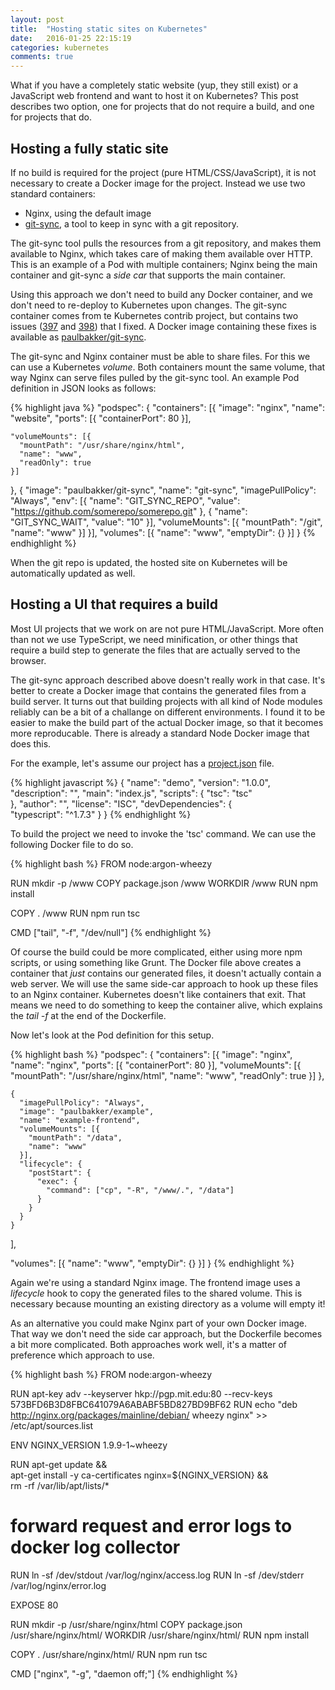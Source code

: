 ```yaml
---
layout: post
title:  "Hosting static sites on Kubernetes"
date:   2016-01-25 22:15:19
categories: kubernetes
comments: true
---
```


What if you have a completely static website (yup, they still exist) or a JavaScript web frontend and want to host it on Kubernetes? This post describes two option, one for projects that do not require a build, and one for projects that do.

Hosting a fully static site
------

If no build is required for the project (pure HTML/CSS/JavaScript), it is not necessary to create a Docker image for the project. Instead we use two standard containers:

* Nginx, using the default image
* [git-sync](https://github.com/kubernetes/contrib/tree/master/git-sync), a tool to keep in sync with a git repository.

The git-sync tool pulls the resources from a git repository, and makes them available to Nginx, which takes care of making them available over HTTP. This is an example of a Pod with multiple containers; Nginx being the main container and git-sync a *side car* that supports the main container.

Using this approach we don't need to build any Docker container, and we don't need to re-deploy to Kubernetes upon changes. The git-sync container comes from te Kubernetes contrib project, but contains two issues ([397](https://github.com/kubernetes/contrib/pull/397) and [398](https://github.com/kubernetes/contrib/pull/398)) that I fixed. A Docker image containing these fixes is available as [paulbakker/git-sync](https://hub.docker.com/r/paulbakker/git-sync).

The git-sync and Nginx container must be able to share files. For this we can use a Kubernetes *volume*. Both containers mount the same volume, that way Nginx can serve files pulled by the git-sync tool. An example Pod definition in JSON looks as follows:

{% highlight java %}
"podspec": {
  "containers": [{
    "image": "nginx",
    "name": "website",
    "ports": [{
      "containerPort": 80
    }],

    "volumeMounts": [{
      "mountPath": "/usr/share/nginx/html",
      "name": "www",
      "readOnly": true
    }]
  }, {
    "image": "paulbakker/git-sync",
    "name": "git-sync",
    "imagePullPolicy": "Always",
    "env": [{
      "name": "GIT_SYNC_REPO",
      "value": "https://github.com/somerepo/somerepo.git"
    }, {
      "name": "GIT_SYNC_WAIT",
      "value": "10"
    }],
    "volumeMounts": [{
      "mountPath": "/git",
      "name": "www"
    }]
  }],
  "volumes": [{
    "name": "www",
    "emptyDir": {}
  }]
}
{% endhighlight %}

When the git repo is updated, the hosted site on Kubernetes will be automatically updated as well.

Hosting a UI that requires a build
-------

Most UI projects that we work on are not pure HTML/JavaScript. More often than not we use TypeScript, we need minification, or other things that require a build step to generate the files that are actually served to the browser.

The git-sync approach described above doesn't really work in that case. It's better to create a Docker image that contains the generated files from a build server. It turns out that building projects with all kind of Node modules reliably can be a bit of a challange on different environments. I found it to be easier to make the build part of the actual Docker image, so that it becomes more reproducable. There is already a standard Node Docker image that does this.

For the example, let's assume our project has a [project.json](https://docs.npmjs.com/files/package.json) file.

{% highlight javascript %}
{
  "name": "demo",
  "version": "1.0.0",
  "description": "",
  "main": "index.js",
  "scripts": {
    "tsc": "tsc"    
  },
  "author": "",
  "license": "ISC",
  "devDependencies": {  
    "typescript": "^1.7.3"
  }
}
{% endhighlight %}

To build the project we need to invoke the 'tsc' command. We can use the following Docker file to do so. 

{% highlight bash %}
FROM node:argon-wheezy

RUN mkdir -p /www
COPY package.json /www
WORKDIR /www
RUN npm install

COPY . /www
RUN npm run tsc

CMD ["tail", "-f", "/dev/null"]
{% endhighlight %}

Of course the build could be more complicated, either using more npm scripts, or using something like Grunt. The Docker file above creates a container that *just* contains our generated files, it doesn't actually contain a web server. We will use the same side-car approach to hook up these files to an Nginx container. 
Kubernetes doesn't like containers that exit. That means we need to do something to keep the container alive, which explains the *tail -f* at the end of the Dockerfile.

Now let's look at the Pod definition for this setup.

{% highlight bash %}
"podspec": {
  "containers": [{
      "image": "nginx",
      "name": "nginx",
      "ports": [{
        "containerPort": 80
      }],
      "volumeMounts": [{
        "mountPath": "/usr/share/nginx/html",
        "name": "www",
        "readOnly": true
      }]
    },

    {
      "imagePullPolicy": "Always",
      "image": "paulbakker/example",
      "name": "example-frontend",
      "volumeMounts": [{
        "mountPath": "/data",
        "name": "www"
      }],
      "lifecycle": {
        "postStart": {
          "exec": {
            "command": ["cp", "-R", "/www/.", "/data"]
          }
        }
      }
    }
  ],

  "volumes": [{
    "name": "www",
    "emptyDir": {}
  }]
}
{% endhighlight %}

Again we're using a standard Nginx image. The frontend image uses a *lifecycle* hook to copy the generated files to the shared volume. This is necessary because mounting an existing directory as a volume will empty it!

As an alternative you could make Nginx part of your own Docker image. That way we don't need the side car approach, but the Dockerfile becomes a bit more complicated. Both approaches work well, it's a matter of preference which approach to use.

{% highlight bash %}
FROM node:argon-wheezy

RUN apt-key adv --keyserver hkp://pgp.mit.edu:80 --recv-keys 573BFD6B3D8FBC641079A6ABABF5BD827BD9BF62
RUN echo "deb http://nginx.org/packages/mainline/debian/ wheezy nginx" >> /etc/apt/sources.list

ENV NGINX_VERSION 1.9.9-1~wheezy

RUN apt-get update && \
    apt-get install -y ca-certificates nginx=${NGINX_VERSION} && \
    rm -rf /var/lib/apt/lists/*

# forward request and error logs to docker log collector
RUN ln -sf /dev/stdout /var/log/nginx/access.log
RUN ln -sf /dev/stderr /var/log/nginx/error.log

EXPOSE 80

RUN mkdir -p /usr/share/nginx/html
COPY package.json /usr/share/nginx/html/
WORKDIR /usr/share/nginx/html/
RUN npm install

COPY . /usr/share/nginx/html/
RUN npm run tsc

CMD ["nginx", "-g", "daemon off;"]
{% endhighlight %}
